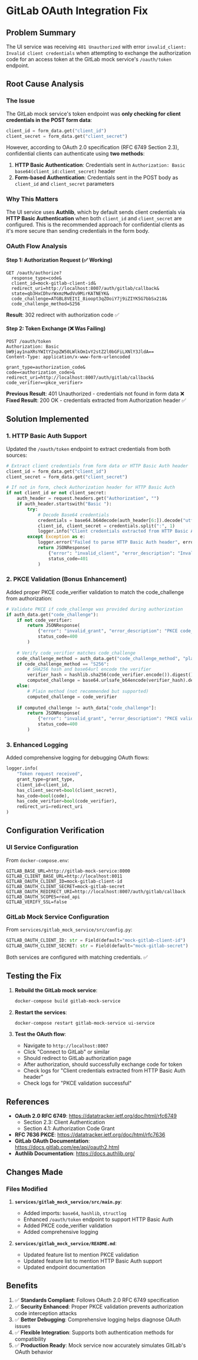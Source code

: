 # GitLab OAuth Integration Fix

## Problem Summary

The UI service was receiving `401 Unauthorized` with error `invalid_client: Invalid client credentials` when attempting to exchange the authorization code for an access token at the GitLab mock service's `/oauth/token` endpoint.

## Root Cause Analysis

### The Issue

The GitLab mock service's token endpoint was **only checking for client credentials in the POST form data**:

```python
client_id = form_data.get("client_id")
client_secret = form_data.get("client_secret")
```

However, according to OAuth 2.0 specification (RFC 6749 Section 2.3), confidential clients can authenticate using **two methods**:

1. **HTTP Basic Authentication**: Credentials sent in `Authorization: Basic base64(client_id:client_secret)` header
2. **Form-based Authentication**: Credentials sent in the POST body as `client_id` and `client_secret` parameters

### Why This Matters

The UI service uses **Authlib**, which by default sends client credentials via **HTTP Basic Authentication** when both `client_id` and `client_secret` are configured. This is the recommended approach for confidential clients as it's more secure than sending credentials in the form body.

### OAuth Flow Analysis

#### Step 1: Authorization Request (✅ Working)
```
GET /oauth/authorize?
  response_type=code&
  client_id=mock-gitlab-client-id&
  redirect_uri=http://localhost:8007/auth/gitlab/callback&
  state=qb3HxCDhvrWxmzMwdVu9MirKATNEYK&
  code_challenge=ATGBL8VEItI_8ioopt3qZOoiY7j9iZIYK5G7bbSx218&
  code_challenge_method=S256
```

**Result**: 302 redirect with authorization code ✅

#### Step 2: Token Exchange (❌ Was Failing)
```
POST /oauth/token
Authorization: Basic bW9jay1naXRsYWItY2xpZW50LWlkOm1vY2stZ2l0bGFiLXNlY3JldA==
Content-Type: application/x-www-form-urlencoded

grant_type=authorization_code&
code=<authorization_code>&
redirect_uri=http://localhost:8007/auth/gitlab/callback&
code_verifier=<pkce_verifier>
```

**Previous Result**: 401 Unauthorized - credentials not found in form data ❌
**Fixed Result**: 200 OK - credentials extracted from Authorization header ✅

## Solution Implemented

### 1. HTTP Basic Auth Support

Updated the `/oauth/token` endpoint to extract credentials from both sources:

```python
# Extract client credentials from form data or HTTP Basic Auth header
client_id = form_data.get("client_id")
client_secret = form_data.get("client_secret")

# If not in form, check Authorization header for HTTP Basic Auth
if not client_id or not client_secret:
    auth_header = request.headers.get("Authorization", "")
    if auth_header.startswith("Basic "):
        try:
            # Decode Base64 credentials
            credentials = base64.b64decode(auth_header[6:]).decode("utf-8")
            client_id, client_secret = credentials.split(":", 1)
            logger.info("Client credentials extracted from HTTP Basic Auth header")
        except Exception as e:
            logger.error("Failed to parse HTTP Basic Auth header", error=str(e))
            return JSONResponse(
                {"error": "invalid_client", "error_description": "Invalid Authorization header format"},
                status_code=401
            )
```

### 2. PKCE Validation (Bonus Enhancement)

Added proper PKCE code_verifier validation to match the code_challenge from authorization:

```python
# Validate PKCE if code_challenge was provided during authorization
if auth_data.get("code_challenge"):
    if not code_verifier:
        return JSONResponse(
            {"error": "invalid_grant", "error_description": "PKCE code_verifier required"},
            status_code=400
        )
    
    # Verify code_verifier matches code_challenge
    code_challenge_method = auth_data.get("code_challenge_method", "plain")
    if code_challenge_method == "S256":
        # SHA256 hash and base64url encode the verifier
        verifier_hash = hashlib.sha256(code_verifier.encode()).digest()
        computed_challenge = base64.urlsafe_b64encode(verifier_hash).decode().rstrip("=")
    else:
        # Plain method (not recommended but supported)
        computed_challenge = code_verifier
    
    if computed_challenge != auth_data["code_challenge"]:
        return JSONResponse(
            {"error": "invalid_grant", "error_description": "PKCE validation failed"},
            status_code=400
        )
```

### 3. Enhanced Logging

Added comprehensive logging for debugging OAuth flows:

```python
logger.info(
    "Token request received",
    grant_type=grant_type,
    client_id=client_id,
    has_client_secret=bool(client_secret),
    has_code=bool(code),
    has_code_verifier=bool(code_verifier),
    redirect_uri=redirect_uri
)
```

## Configuration Verification

### UI Service Configuration
From `docker-compose.env`:
```
GITLAB_BASE_URL=http://gitlab-mock-service:8000
GITLAB_CLIENT_BASE_URL=http://localhost:8011
GITLAB_OAUTH_CLIENT_ID=mock-gitlab-client-id
GITLAB_OAUTH_CLIENT_SECRET=mock-gitlab-secret
GITLAB_OAUTH_REDIRECT_URI=http://localhost:8007/auth/gitlab/callback
GITLAB_OAUTH_SCOPES=read_api
GITLAB_VERIFY_SSL=false
```

### GitLab Mock Service Configuration
From `services/gitlab_mock_service/src/config.py`:
```python
GITLAB_OAUTH_CLIENT_ID: str = Field(default="mock-gitlab-client-id")
GITLAB_OAUTH_CLIENT_SECRET: str = Field(default="mock-gitlab-secret")
```

Both services are configured with matching credentials. ✅

## Testing the Fix

1. **Rebuild the GitLab mock service**:
   ```bash
   docker-compose build gitlab-mock-service
   ```

2. **Restart the services**:
   ```bash
   docker-compose restart gitlab-mock-service ui-service
   ```

3. **Test the OAuth flow**:
   - Navigate to `http://localhost:8007`
   - Click "Connect to GitLab" or similar
   - Should redirect to GitLab authorization page
   - After authorization, should successfully exchange code for token
   - Check logs for "Client credentials extracted from HTTP Basic Auth header"
   - Check logs for "PKCE validation successful"

## References

- **OAuth 2.0 RFC 6749**: https://datatracker.ietf.org/doc/html/rfc6749
  - Section 2.3: Client Authentication
  - Section 4.1: Authorization Code Grant
- **RFC 7636 PKCE**: https://datatracker.ietf.org/doc/html/rfc7636
- **GitLab OAuth Documentation**: https://docs.gitlab.com/ee/api/oauth2.html
- **Authlib Documentation**: https://docs.authlib.org/

## Changes Made

### Files Modified

1. **`services/gitlab_mock_service/src/main.py`**:
   - Added imports: `base64`, `hashlib`, `structlog`
   - Enhanced `/oauth/token` endpoint to support HTTP Basic Auth
   - Added PKCE code_verifier validation
   - Added comprehensive logging

2. **`services/gitlab_mock_service/README.md`**:
   - Updated feature list to mention PKCE validation
   - Updated feature list to mention HTTP Basic Auth support
   - Updated endpoint documentation

## Benefits

1. ✅ **Standards Compliant**: Follows OAuth 2.0 RFC 6749 specification
2. ✅ **Security Enhanced**: Proper PKCE validation prevents authorization code interception attacks
3. ✅ **Better Debugging**: Comprehensive logging helps diagnose OAuth issues
4. ✅ **Flexible Integration**: Supports both authentication methods for compatibility
5. ✅ **Production Ready**: Mock service now accurately simulates GitLab's OAuth behavior

